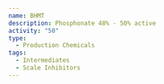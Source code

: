 ```yaml
---
name: BHMT
description: Phosphonate 48% - 50% active
activity: "50"
type:
  - Production Chemicals
tags:
  - Intermediates
  - Scale Inhibitors
---
```

